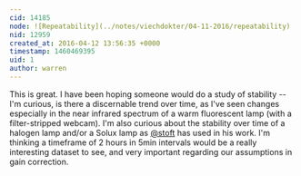 ```yaml
---
cid: 14185
node: ![Repeatability](../notes/viechdokter/04-11-2016/repeatability)
nid: 12959
created_at: 2016-04-12 13:56:35 +0000
timestamp: 1460469395
uid: 1
author: warren
---
```


This is great. I have been hoping someone would do a study of stability -- I'm curious, is there a discernable trend over time, as I've seen changes especially in the near infrared spectrum of a warm fluorescent lamp (with a filter-stripped webcam). I'm also curious about the stability over time of a halogen lamp and/or a Solux lamp as [@stoft](/profile/stoft) has used in his work. I'm thinking a timeframe of 2 hours in 5min intervals would be a really interesting dataset to see, and very important regarding our assumptions in gain correction. 